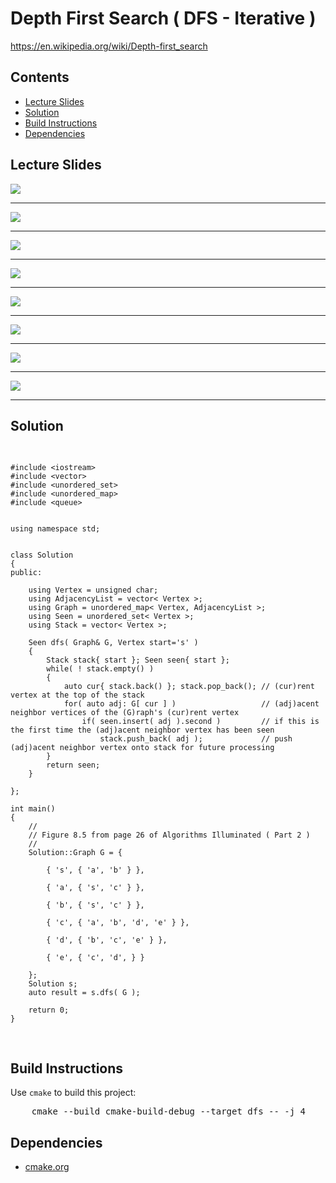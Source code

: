 <h1 id="dfs">Depth First Search ( DFS - Iterative )</h1>
<a href="https://en.wikipedia.org/wiki/Depth-first_search">https://en.wikipedia.org/wiki/Depth-first_search</a>
<h2>Contents</h2>
<ul>
  <li>
      <a href="#slides">Lecture Slides</a>
  </li>
  <li>
    <a href="#solution">Solution</a>
  </li>
  <li>
    <a href="#build">Build Instructions</a>
  </li>
  <li>
    <a href="#dependencies">Dependencies</a>
  </li>
</ul>

<h2 id="slides">Lecture Slides</h2>
<img src="https://github.com/claytonjwong/Algorithms-Stanford/blob/master/course2/dfs/documentation/dfs_01.png" />
<hr/>
<img src="https://github.com/claytonjwong/Algorithms-Stanford/blob/master/course2/dfs/documentation/dfs_02.png" />
<hr/>
<img src="https://github.com/claytonjwong/Algorithms-Stanford/blob/master/course2/dfs/documentation/dfs_03.png" />
<hr/>
<img src="https://github.com/claytonjwong/Algorithms-Stanford/blob/master/course2/dfs/documentation/dfs_04.png" />
<hr/>
<img src="https://github.com/claytonjwong/Algorithms-Stanford/blob/master/course2/dfs/documentation/dfs_05.png" />
<hr/>
<img src="https://github.com/claytonjwong/Algorithms-Stanford/blob/master/course2/dfs/documentation/dfs_06.png" />
<hr/>
<img src="https://github.com/claytonjwong/Algorithms-Stanford/blob/master/course2/dfs/documentation/dfs_07.png" />
<hr/>
<img src="https://github.com/claytonjwong/Algorithms-Stanford/blob/master/course2/dfs/documentation/dfs_08.png" />
<hr/>

<h2 id="solution">Solution</h2>
<pre>

    #include <iostream>
    #include <vector>
    #include <unordered_set>
    #include <unordered_map>
    #include <queue>
    
    
    using namespace std;
    
    
    class Solution
    {
    public:
    
        using Vertex = unsigned char;
        using AdjacencyList = vector< Vertex >;
        using Graph = unordered_map< Vertex, AdjacencyList >;
        using Seen = unordered_set< Vertex >;
        using Stack = vector< Vertex >;
    
        Seen dfs( Graph& G, Vertex start='s' )
        {
            Stack stack{ start }; Seen seen{ start };
            while( ! stack.empty() )
            {
                auto cur{ stack.back() }; stack.pop_back(); // (cur)rent vertex at the top of the stack
                for( auto adj: G[ cur ] )                   // (adj)acent neighbor vertices of the (G)raph's (cur)rent vertex
                    if( seen.insert( adj ).second )         // if this is the first time the (adj)acent neighbor vertex has been seen
                        stack.push_back( adj );             // push (adj)acent neighbor vertex onto stack for future processing
            }
            return seen;
        }
    
    };
    
    int main()
    {
        //
        // Figure 8.5 from page 26 of Algorithms Illuminated ( Part 2 )
        //
        Solution::Graph G = {
    
            { 's', { 'a', 'b' } },
    
            { 'a', { 's', 'c' } },
    
            { 'b', { 's', 'c' } },
    
            { 'c', { 'a', 'b', 'd', 'e' } },
    
            { 'd', { 'b', 'c', 'e' } },
    
            { 'e', { 'c', 'd', } }
    
        };
        Solution s;
        auto result = s.dfs( G );
    
        return 0;
    }

</pre>

<h2 id="build">Build Instructions</h2>
<p>Use <code>cmake</code> to build this project:</p>

<pre>
    cmake --build cmake-build-debug --target dfs -- -j 4
</pre>

<h2 id="dependencies">Dependencies</h2>
<ul>
  <li>
    <a href="https://cmake.org/">cmake.org</a>
  </li>
</ul>

</body>
</html>